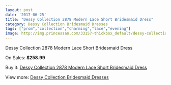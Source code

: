 ```yaml
---
layout: post
date: '2017-06-25'
title: "Dessy Collection 2878 Modern Lace Short Bridesmaid Dress"
category: Dessy Collection Bridesmaid Dresses
tags: ["prom","collection","charming","lace","evening"]
image: http://img.princessan.com/33157-thickbox_default/dessy-collection-2878-modern-lace-short-bridesmaid-dress.jpg
---
```

Dessy Collection 2878 Modern Lace Short Bridesmaid Dress

On Sales: **$258.99**
<a href="https://www.princessan.com/en/15368-dessy-collection-2878-modern-lace-short-bridesmaid-dress.html"><amp-img layout="responsive" width="600" height="600" src="//img.princessan.com/33157-thickbox_default/dessy-collection-2878-modern-lace-short-bridesmaid-dress.jpg" alt="Dessy Collection 2878 Modern Lace Short Bridesmaid Dress 0" /></a>

Buy it: [Dessy Collection 2878 Modern Lace Short Bridesmaid Dress](https://www.princessan.com/en/15368-dessy-collection-2878-modern-lace-short-bridesmaid-dress.html "Dessy Collection 2878 Modern Lace Short Bridesmaid Dress")

View more: [Dessy Collection Bridesmaid Dresses](https://www.princessan.com/en/111- "Dessy Collection Bridesmaid Dresses")